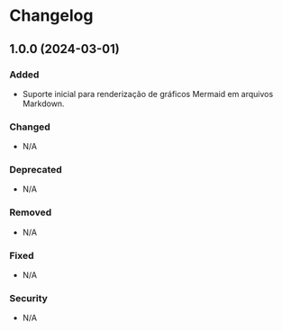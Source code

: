 # Changelog

## 1.0.0 (2024-03-01)

### Added
- Suporte inicial para renderização de gráficos Mermaid em arquivos Markdown.

### Changed
- N/A

### Deprecated
- N/A

### Removed
- N/A

### Fixed
- N/A

### Security
- N/A
